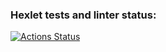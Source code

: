 ### Hexlet tests and linter status:
[![Actions Status](https://github.com/technologist02/layout-designer-project-58/actions/workflows/hexlet-check.yml/badge.svg)](https://github.com/technologist02/layout-designer-project-58/actions)